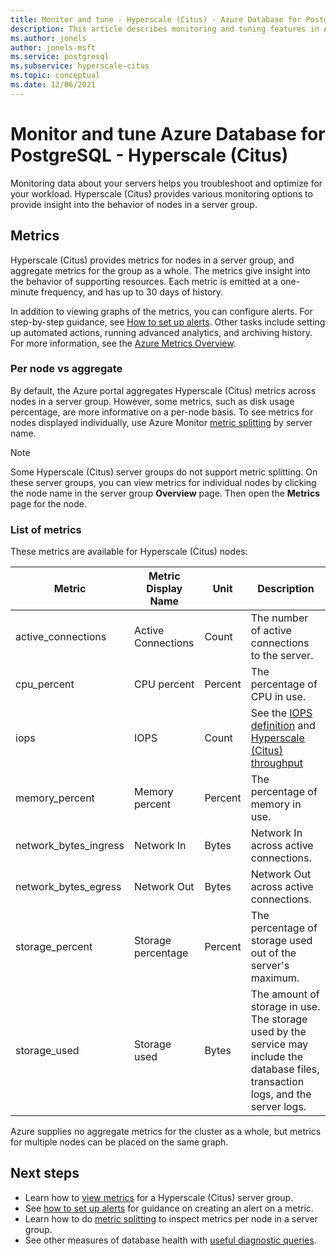 ```yaml
---
title: Monitor and tune - Hyperscale (Citus) - Azure Database for PostgreSQL
description: This article describes monitoring and tuning features in Azure Database for PostgreSQL - Hyperscale (Citus)
ms.author: jonels
author: jonels-msft
ms.service: postgresql
ms.subservice: hyperscale-citus
ms.topic: conceptual
ms.date: 12/06/2021
---
```


# Monitor and tune Azure Database for PostgreSQL - Hyperscale (Citus)

Monitoring data about your servers helps you troubleshoot and optimize for your
workload. Hyperscale (Citus) provides various monitoring options to provide
insight into the behavior of nodes in a server group.

## Metrics

Hyperscale (Citus) provides metrics for nodes in a server group, and aggregate
metrics for the group as a whole. The metrics give insight into the behavior of
supporting resources. Each metric is emitted at a one-minute frequency, and has
up to 30 days of history.

In addition to viewing graphs of the metrics, you can configure alerts. For
step-by-step guidance, see [How to set up
alerts](howto-alert-on-metric.md).  Other tasks include setting up
automated actions, running advanced analytics, and archiving history. For more
information, see the [Azure Metrics
Overview](../../azure-monitor/data-platform.md).

### Per node vs aggregate

By default, the Azure portal aggregates Hyperscale (Citus) metrics across nodes
in a server group. However, some metrics, such as disk usage percentage, are
more informative on a per-node basis. To see metrics for nodes displayed
individually, use Azure Monitor [metric
splitting](howto-monitoring.md#view-metrics-per-node) by server
name.

> [!NOTE]
>
> Some Hyperscale (Citus) server groups do not support metric splitting. On
> these server groups, you can view metrics for individual nodes by clicking
> the node name in the server group **Overview** page. Then open the
> **Metrics** page for the node.

### List of metrics

These metrics are available for Hyperscale (Citus) nodes:

|Metric|Metric Display Name|Unit|Description|
|---|---|---|---|
|active_connections|Active Connections|Count|The number of active connections to the server.|
|cpu_percent|CPU percent|Percent|The percentage of CPU in use.|
|iops|IOPS|Count|See the [IOPS definition](../../virtual-machines/premium-storage-performance.md#iops) and [Hyperscale (Citus) throughput](resources-compute.md)|
|memory_percent|Memory percent|Percent|The percentage of memory in use.|
|network_bytes_ingress|Network In|Bytes|Network In across active connections.|
|network_bytes_egress|Network Out|Bytes|Network Out across active connections.|
|storage_percent|Storage percentage|Percent|The percentage of storage used out of the server's maximum.|
|storage_used|Storage used|Bytes|The amount of storage in use. The storage used by the service may include the database files, transaction logs, and the server logs.|

Azure supplies no aggregate metrics for the cluster as a whole, but metrics for
multiple nodes can be placed on the same graph.

## Next steps

- Learn how to [view metrics](howto-monitoring.md) for a
  Hyperscale (Citus) server group.
- See [how to set up alerts](howto-alert-on-metric.md) for guidance
  on creating an alert on a metric.
- Learn how to do [metric
  splitting](../../azure-monitor/essentials/metrics-charts.md#metric-splitting) to
  inspect metrics per node in a server group.
- See other measures of database health with [useful diagnostic queries](howto-useful-diagnostic-queries.md).
